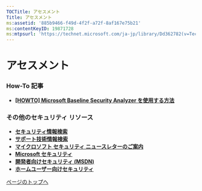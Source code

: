 ```yaml
---
TOCTitle: アセスメント
Title: アセスメント
ms:assetid: '885b9466-f49d-4f2f-a72f-8af167e75b21'
ms:contentKeyID: 19871728
ms:mtpsurl: 'https://technet.microsoft.com/ja-jp/library/Dd362782(v=TechNet.10)'
---
```


アセスメント
============

### How-To 記事

-   [**\[HOWTO\] Microsoft Baseline Security Analyzer を使用する方法**](https://msdn.microsoft.com/ja-jp/library/aa302360.aspx)

### その他のセキュリティ リソース

-   [**セキュリティ情報検索**](https://www.microsoft.com/japan/technet/security/current.aspx)
-   [**サポート技術情報検索**](https://support.microsoft.com/search/)
-   [**マイクロソフト セキュリティ ニュースレターのご案内**](https://www.microsoft.com/japan/technet/security/secnews/default.mspx)
-   [**Microsoft セキュリティ**](https://www.microsoft.com/japan/security/)
-   [**開発者向けセキュリティ (MSDN)**](https://msdn.microsoft.com/ja-jp/security/default.aspx)
-   [**ホームユーザー向けセキュリティ**](https://www.microsoft.com/japan/athome/security/default.mspx)

[](#mainsection)[ページのトップへ](#mainsection)
